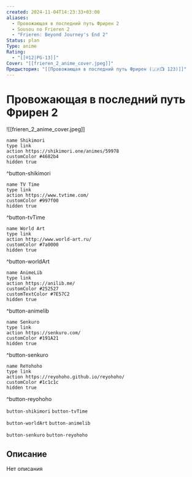```yaml
---
created: 2024-11-04T14:23:33+03:00
aliases:
  - Провожающая в последний путь Фрирен 2
  - Sousou no Frieren 2
  - "Frieren: Beyond Journey's End 2"
Status: plan
Type: anime
Rating:
  - "[[®️12|PG-13]]"
Cover: "[[frieren_2_anime_cover.jpeg]]"
Предыстория: "[[Провожающая в последний путь Фрирен (🇯🇵📺 123)]]"
---
```


# Провожающая в последний путь Фрирен 2

![[frieren_2_anime_cover.jpeg]]

```button
name Shikimori
type link
action https://shikimori.one/animes/59978
customColor #4682b4
hidden true
```
^button-shikimori

```button
name TV Time
type link
action https://www.tvtime.com/
customColor #997f00
hidden true
```
^button-tvTime

```button
name World Art
type link
action http://www.world-art.ru/
customColor #7a0000
hidden true
```
^button-worldArt

```button
name AnimeLib
type link
action https://anilib.me/
customColor #252527
customTextColor #7E57C2
hidden true
```
^button-animelib

```button
name Senkuro
type link
action https://senkuro.com/
customColor #191A21
hidden true
```
^button-senkuro

```button
name ReYohoho
type link
action https://reyohoho.github.io/reyohoho/
customColor #1c1c1c
hidden true
```
^button-reyohoho

`button-shikimori` `button-tvTime`

`button-worldArt` `button-animelib`

`button-senkuro` `button-reyohoho`

## Описание

Нет описания
